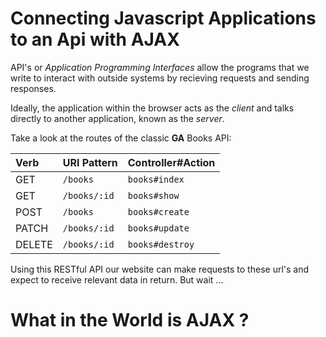 # Connecting Javascript Applications to an Api with AJAX

API's or *Application Programming Interfaces* allow the programs that we write to interact with outside systems by recieving requests and sending responses. 

Ideally, the application within the browser acts as the *client* and talks directly to another application, known as the *server*.

Take a look at the routes of the classic **GA** Books API:

| Verb   | URI Pattern  | Controller#Action |
|:-------|:-------------|:------------------|
| GET    | `/books`     | `books#index`     |
| GET    | `/books/:id` | `books#show`      |
| POST   | `/books`     | `books#create`    |
| PATCH  | `/books/:id` | `books#update`    |
| DELETE | `/books/:id` | `books#destroy`   |


Using this RESTful API our website can make requests to these url's and expect to receive relevant data in return. But wait ...


# What in the World is AJAX ?



